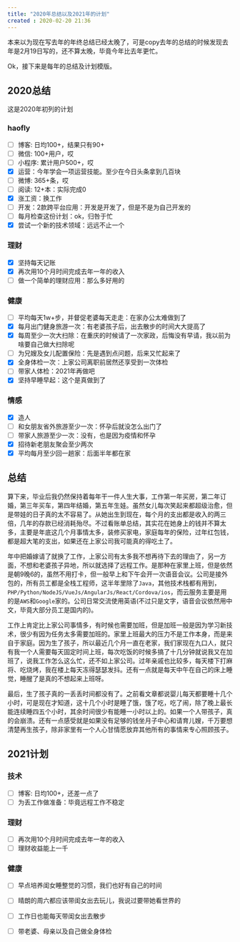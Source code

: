 ```yaml
---
title: "2020年总结以及2021年的计划"
created : 2020-02-20 21:36
---
```


本来以为现在写去年的年终总结已经太晚了，可是copy去年的总结的时候发现去年是2月19日写的，还不算太晚，毕竟今年比去年更忙。


Ok，接下来是每年的总结及计划模版。

## 2020总结

这是2020年初列的计划


<!--more-->
### haofly

- [ ] 博客: 日均100+，结果只有90+
- [ ] 微信: 100+用户，哎
- [ ] 小程序: 累计用户500+，哎
- [x] 运营：今年学会一项运营技能。至少在今日头条拿到几百块
- [ ] 微博: 365+条，哎
- [ ] 阅读: 12+本：实际完成0
- [x] 涨工资：换工作
- [ ] 开发：2款跨平台应用：开发是开发了，但是不是为自己开发的
- [ ] 每月检查这份计划：ok，归咎于忙
- [x] 尝试一个新的技术领域：远远不止一个

### 理财

- [x] 坚持每天记账
- [x] 再次用10个月时间完成去年一年的收入
- [ ] 做一个简单的理财应用：那么多好用的

### 健康

- [ ] 平均每天1w+步，并督促老婆每天走走：在家办公太难做到了
- [x] 每月出门健身旅游一次：有老婆孩子后，出去散步的时间大大提高了
- [x] 每周至少一次大扫除：在重庆的时候请了一次家政，后悔没有早请，我以前为啥要自己做大扫除呢
- [ ] 为兄嫂及女儿配置保险：先是遇到点问题，后来又忙起来了
- [x] 全身体检一次：上家公司离职前居然还享受到一次体检
- [ ] 带家人体检：2021年再做吧
- [x] 坚持早睡早起：这个是真做到了

### 情感

- [x] 造人
- [ ] 和女朋友省外旅游至少一次：怀孕后就没怎么出门了
- [ ] 带家人旅游至少一次：没有，也是因为疫情和怀孕
- [x] 招待新老朋友聚会至少两次
- [x] 平均每月至少回一趟家：后面半年都在家

## 总结


算下来，毕业后我仍然保持着每年干一件人生大事，工作第一年买房，第二年订婚，第三年买车，第四年结婚，第五年生娃。虽然女儿每次笑起来都超级治愈，但是带娃的日子真的太不容易了。从她出生到现在，每个月的支出都是收入的两三倍，几年的存款已经消耗殆尽。不过看账单总结，其实花在她身上的钱并不算太多，主要是年底这几个月事情太多，装修买家电，家庭每年的保险，过年红包钱，都是超大笔的支出，如果还在上家公司我可能真的得吃土了。

年中把婚嫁请了就换了工作，上家公司有太多我不想再待下去的理由了，另一方面，不想和老婆孩子异地，所以就选择了远程工作。是那种在家里上班，但是依然是朝9晚6的，虽然不用打卡，但一般早上和下午会开一次语音会议。公司是接外包的，所有员工都是全栈工程师，这半年里除了`Java`，其他技术栈都有用到，`PHP/Python/NodeJS/VueJs/AngularJs/React/Cordova/ios`，而云服务主要是用的是`AWS`和`Google`家的。公司日常交流使用英语(不过只是文字，语音会议依然用中文，毕竟大部分员工是国内的)。

工作上肯定比上家公司事情多，有时候也需要加班，但是加班一般是因为学习新技术，很少有因为任务太多需要加班的。家里上班最大的压力不是工作本身，而是来自于家庭。因为生了孩子，所以最近几个月一直在老家，我们家现在九口人，就只有我一个人需要每天固定时间上班，每次吃饭的时候多搞了十几分钟就说我又在加班了，说我工作怎么这么忙，还不如上家公司。过年亲戚也比较多，每天楼下打麻将、吃烧烤，我在楼上每天冻得瑟瑟发抖。还有一点就是每天中午在自己的床上睡觉，睡醒了是真的不想起来上班呀。

最后，生了孩子真的一丢丢时间都没有了。之前看文章都说婴儿每天都要睡十几个小时，可是现在才知道，这十几个小时是睡了饿，饿了吃，吃了闹，除了晚上最长能连续睡四五个小时，其余时间很少有能睡一小时以上的。如果一个人带孩子，真的会崩溃。还有一点感受就是如果没有足够的钱坐月子中心和请育儿嫂，千万要想清楚再生孩子，除非家里有一个人心甘情愿放弃其他所有的事情来专心照顾孩子。

## 2021计划

### 技术

- [ ] 博客: 日均100+，还差一点了
- [ ] 为丢工作做准备：毕竟远程工作不稳定

### 理财

- [ ] 再次用10个月时间完成去年一年的收入
- [ ] 理财收益能上一千

### 健康

- [ ] 早点培养闺女睡整觉的习惯，我们也好有自己的时间
- [ ] 晴朗的周六都应该带闺女出去玩儿，我说过要带她看世界的
- [ ] 工作日也能每天带闺女出去散步
- [ ] 带老婆、母亲以及自己做全身体检




